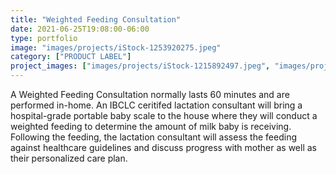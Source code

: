 ```yaml
---
title: "Weighted Feeding Consultation"
date: 2021-06-25T19:08:00-06:00
type: portfolio
image: "images/projects/iStock-1253920275.jpeg"
category: ["PRODUCT LABEL"]
project_images: ["images/projects/iStock-1215892497.jpeg", "images/projects/iStock-1257325764.jpeg"]
---
```


A Weighted Feeding Consultation normally lasts 60 minutes and are performed in-home.  An IBCLC ceritifed lactation consultant will bring a hospital-grade portable baby scale to the house where they will conduct a weighted feeding to determine the amount of milk baby is receiving.  Following the feeding, the lactation consultant will assess the feeding against healthcare guidelines and discuss progress with mother as well as their personalized care plan.